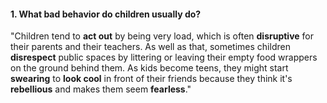#### 1. What bad behavior do children usually do?
"Children tend to **act out** by being very load, which is often **disruptive** for their parents and their teachers. As well as that, sometimes children **disrespect** public spaces by littering or leaving their empty food wrappers on the ground behind them. As kids become teens, they might start **swearing** to **look cool** in front of their friends because they think it's **rebellious** and makes them seem **fearless**."